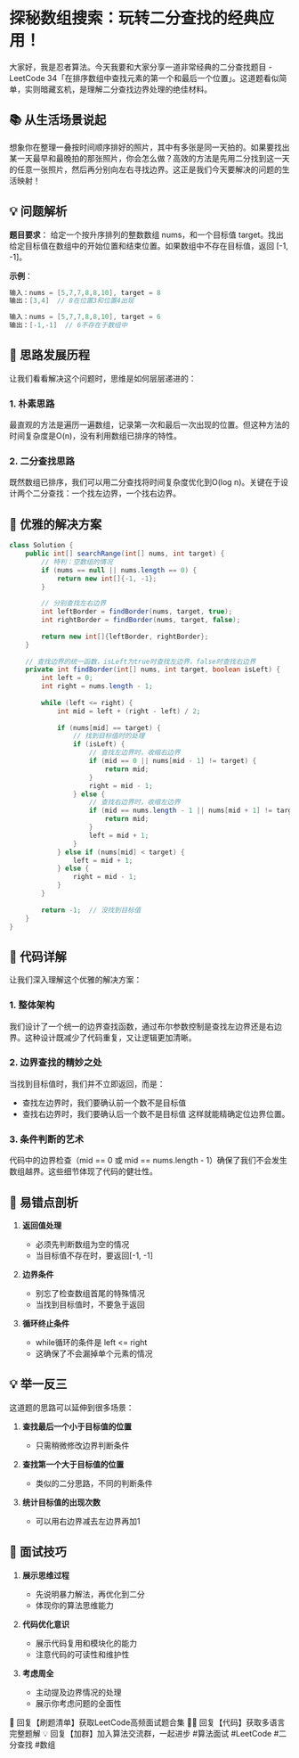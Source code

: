 # 探秘数组搜索：玩转二分查找的经典应用！

大家好，我是忍者算法。今天我要和大家分享一道非常经典的二分查找题目 - LeetCode 34「在排序数组中查找元素的第一个和最后一个位置」。这道题看似简单，实则暗藏玄机，是理解二分查找边界处理的绝佳材料。

## 📚 从生活场景说起

想象你在整理一叠按时间顺序排好的照片，其中有多张是同一天拍的。如果要找出某一天最早和最晚拍的那张照片，你会怎么做？高效的方法是先用二分找到这一天的任意一张照片，然后再分别向左右寻找边界。这正是我们今天要解决的问题的生活映射！

## 💡 问题解析

**题目要求**：
给定一个按升序排列的整数数组 nums，和一个目标值 target。找出给定目标值在数组中的开始位置和结束位置。如果数组中不存在目标值，返回 [-1, -1]。

**示例**：
```java
输入：nums = [5,7,7,8,8,10], target = 8
输出：[3,4]  // 8在位置3和位置4出现

输入：nums = [5,7,7,8,8,10], target = 6
输出：[-1,-1]  // 6不存在于数组中
```

## 🤔 思路发展历程

让我们看看解决这个问题时，思维是如何层层递进的：

### 1. 朴素思路
最直观的方法是遍历一遍数组，记录第一次和最后一次出现的位置。但这种方法的时间复杂度是O(n)，没有利用数组已排序的特性。

### 2. 二分查找思路
既然数组已排序，我们可以用二分查找将时间复杂度优化到O(log n)。关键在于设计两个二分查找：一个找左边界，一个找右边界。

## 🚀 优雅的解决方案

```java
class Solution {
    public int[] searchRange(int[] nums, int target) {
        // 特判：空数组的情况
        if (nums == null || nums.length == 0) {
            return new int[]{-1, -1};
        }
        
        // 分别查找左右边界
        int leftBorder = findBorder(nums, target, true);
        int rightBorder = findBorder(nums, target, false);
        
        return new int[]{leftBorder, rightBorder};
    }
    
    // 查找边界的统一函数，isLeft为true时查找左边界，false时查找右边界
    private int findBorder(int[] nums, int target, boolean isLeft) {
        int left = 0;
        int right = nums.length - 1;
        
        while (left <= right) {
            int mid = left + (right - left) / 2;
            
            if (nums[mid] == target) {
                // 找到目标值时的处理
                if (isLeft) {
                    // 查找左边界时，收缩右边界
                    if (mid == 0 || nums[mid - 1] != target) {
                        return mid;
                    }
                    right = mid - 1;
                } else {
                    // 查找右边界时，收缩左边界
                    if (mid == nums.length - 1 || nums[mid + 1] != target) {
                        return mid;
                    }
                    left = mid + 1;
                }
            } else if (nums[mid] < target) {
                left = mid + 1;
            } else {
                right = mid - 1;
            }
        }
        
        return -1;  // 没找到目标值
    }
}
```

## 📝 代码详解

让我们深入理解这个优雅的解决方案：

### 1. 整体架构
我们设计了一个统一的边界查找函数，通过布尔参数控制是查找左边界还是右边界。这种设计既减少了代码重复，又让逻辑更加清晰。

### 2. 边界查找的精妙之处
当找到目标值时，我们并不立即返回，而是：
- 查找左边界时，我们要确认前一个数不是目标值
- 查找右边界时，我们要确认后一个数不是目标值
这样就能精确定位边界位置。

### 3. 条件判断的艺术
代码中的边界检查（mid == 0 或 mid == nums.length - 1）确保了我们不会发生数组越界。这些细节体现了代码的健壮性。

## 🎯 易错点剖析

1. **返回值处理**
   - 必须先判断数组为空的情况
   - 当目标值不存在时，要返回[-1, -1]
   
2. **边界条件**
   - 别忘了检查数组首尾的特殊情况
   - 当找到目标值时，不要急于返回

3. **循环终止条件**
   - while循环的条件是 left <= right
   - 这确保了不会漏掉单个元素的情况

## 💡 举一反三

这道题的思路可以延伸到很多场景：

1. **查找最后一个小于目标值的位置**
   - 只需稍微修改边界判断条件

2. **查找第一个大于目标值的位置**
   - 类似的二分思路，不同的判断条件

3. **统计目标值的出现次数**
   - 可以用右边界减去左边界再加1

## 🌟 面试技巧

1. **展示思维过程**
   - 先说明暴力解法，再优化到二分
   - 体现你的算法思维能力

2. **代码优化意识**
   - 展示代码复用和模块化的能力
   - 注意代码的可读性和维护性

3. **考虑周全**
   - 主动提及边界情况的处理
   - 展示你考虑问题的全面性


🎁 回复【刷题清单】获取LeetCode高频面试题合集
🧑‍💻 回复【代码】获取多语言完整题解
💡 回复【加群】加入算法交流群，一起进步
#算法面试 #LeetCode #二分查找 #数组